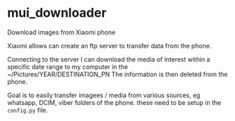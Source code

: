 # mui_downloader
Download images from Xiaomi phone

Xiaomi allows can create an ftp server to transfer data from the phone.

Connecting to the server I can download the media of interest within a specific date range to my computer in the ~/Pictures/YEAR/DESTINATION\_PN
The information is then deleted from the phone.

Goal is to easily transfer imagees / media from various sources, eg whatsapp, DCIM, viber folders of the phone.
these need to be setup in the `config.py` file.

